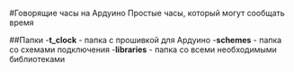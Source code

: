 #Говорящие часы на Ардуино
Простые часы, который могут сообщать время 

##Папки
-**t_clock** - папка с прошивкой для Ардуино
-**schemes** - папка со схемами подключения
-**libraries** - папка со всеми необходимыми библиотеками
